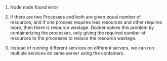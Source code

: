 
1. Node node found error 


2. if there are two Processes and both are given equal number of resources, and if one process requires less resources and other requires more, then there is resource wastage. Docker solves this problem by containerizing the processes, only giving the required number of resources to the processes to reduce the resource wastage.


3. Instead of running different services on different servers, we can run multiple services on same server using the containers. 
